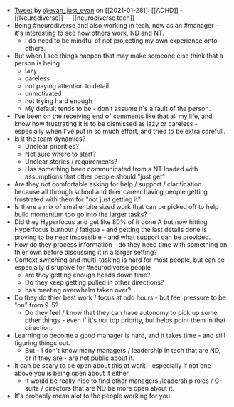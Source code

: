 - [Tweet](https://twitter.com/i/status/1354785613321543681) by [@evan_just_evan](https://twitter.com/evan_just_evan) on [[2021-01-28]]:
[[ADHD]] - [[Neurodiverse]] -- [[neurodiverse tech]]
- Being #neurodiverse and also working in tech, now as an #manager - it's interesting to see how others work, ND and NT.
  - I do need to be mindful of not projecting my own experience onto others.
- But when I see things happen that may make someone else think that a person is being
  - lazy
  - careless
  - not paying attention to detail
  - unmotivated
  - not trying hard enough
  - My default tends to be - don't assume it's a fault of the person.
- I've been on the receiving end of comments like that all my life, and know how frustrating it is to be dismissed as lazy or careless - especially when I've put in so much effort, and tried to be extra carefull.
- Is it the team dynamics?
  - Unclear priorities?
  - Not sure where to start?
  - Unclear stories / requirements?
  - Has something been communicated from a NT loaded with assumptions that other people should "just get"
- Are they not comfortable asking for help / support / clarification because all through school and thier career having people getting frustrated with them for "not just getting it"
- Is there a mix of smaller bite sized work that can be picked off to help build momentum too go into the larger tasks?
- Did they Hyperfocus and get like 80% of it done A but now hitting Hyperfocus burnout / fatigue - and getting the last details done is proving to be near impossible - and what support can be provided.
- How do they process information - do they need time with something on thier own before discussing it in a larger setting?
- Context switching and multi-tasking is hard for most people, but can be especially disruptive for #neurodiverse people
  - are they getting enough heads down time?
  - Do they keep getting pulled in other directions?
  - has meeting overwhelm taken over?
- Do they do thier best work / focus at odd hours - but feel pressure to be "on" from 9-5?
  - Do they feel / know that they can have autonomy to pick up some other things - even if it's not top priority, but helps point them in that direction.
- Learning to become a good manager is hard, and it takes time - and still figuring things out.
  - But - I don't know many managers / leadership in tech that are ND, or if they are - are not public about it.
- It can be scary to be open about this at work - especially if not one above you is being open about it either.
  - It would be really nice to find other managers /leadership roles / C-suite / directors that are ND be more open about it.
- It's probably mean alot to the people working for you.
